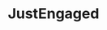 ---
title: JustEngaged
crosslinks:
- weddingplanning
- JUSTNOMIL
- engaged
- RedditLaqueristas
- jewelry
- Drama
- Yosemite
- AskReddit
- livven
---